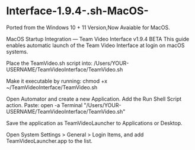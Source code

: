 # Interface-1.9.4-.sh-MacOS-
Ported from the Windows 10 + 11 Version,Now Avaiable for MacOS.

MacOS Startup Integration — Team Video Interface v1.9.4 BETA
This guide enables automatic launch of the Team Video Interface at login on macOS systems.

Place the TeamVideo.sh script into:
/Users/YOUR-USERNAME/TeamVideoInterface/TeamVideo.sh

Make it executable by running:
chmod +x ~/TeamVideoInterface/TeamVideo.sh

Open Automator and create a new Application.
Add the Run Shell Script action.
Paste:
open -a Terminal "/Users/YOUR-USERNAME/TeamVideoInterface/TeamVideo.sh"

Save the application as TeamVideoLauncher to Applications or Desktop.

Open System Settings > General > Login Items, and add TeamVideoLauncher.app to the list.

